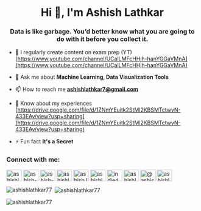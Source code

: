 <h1 align="center">Hi 👋, I'm Ashish Lathkar</h1>
<h3 align="center">Data is like garbage. You’d better know what you are going to do with it before you collect it.</h3>

- 📝 I regularly create content on exam prep (YT) [https://www.youtube.com/channel/UCalLMFcHHjh-hanYGGaVMnA](https://www.youtube.com/channel/UCalLMFcHHjh-hanYGGaVMnA)

- 💬 Ask me about **Machine Learning, Data Visualization Tools**

- 📫 How to reach me **ashishlathkar7@gmail.com**

- 📄 Know about my experiences [https://drive.google.com/file/d/1ZNmYEuitk2StMl2KBSMTctwvN-433EAv/view?usp=sharing](https://drive.google.com/file/d/1ZNmYEuitk2StMl2KBSMTctwvN-433EAv/view?usp=sharing)

- ⚡ Fun fact **It's a Secret**

<h3 align="left">Connect with me:</h3>
<p align="left">
<a href="https://twitter.com/ashishlathkar1" target="blank"><img align="center" src="https://raw.githubusercontent.com/rahuldkjain/github-profile-readme-generator/master/src/images/icons/Social/twitter.svg" alt="ashishlathkar1" height="30" width="40" /></a>
<a href="https://linkedin.com/in/ashish-lathkar" target="blank"><img align="center" src="https://raw.githubusercontent.com/rahuldkjain/github-profile-readme-generator/master/src/images/icons/Social/linked-in-alt.svg" alt="ashish-lathkar" height="30" width="40" /></a>
<a href="https://stackoverflow.com/users/ashish-lathkar" target="blank"><img align="center" src="https://raw.githubusercontent.com/rahuldkjain/github-profile-readme-generator/master/src/images/icons/Social/stack-overflow.svg" alt="ashish-lathkar" height="30" width="40" /></a>
<a href="https://kaggle.com/ashishlathkar" target="blank"><img align="center" src="https://raw.githubusercontent.com/rahuldkjain/github-profile-readme-generator/master/src/images/icons/Social/kaggle.svg" alt="ashishlathkar" height="30" width="40" /></a>
<a href="https://fb.com/ashish.lathkar" target="blank"><img align="center" src="https://raw.githubusercontent.com/rahuldkjain/github-profile-readme-generator/master/src/images/icons/Social/facebook.svg" alt="ashish.lathkar" height="30" width="40" /></a>
<a href="https://instagram.com/ashishlathkar_7" target="blank"><img align="center" src="https://raw.githubusercontent.com/rahuldkjain/github-profile-readme-generator/master/src/images/icons/Social/instagram.svg" alt="ashishlathkar_7" height="30" width="40" /></a>
<a href="https://www.youtube.com/c/indieducate - ashish lathkar" target="blank"><img align="center" src="https://raw.githubusercontent.com/rahuldkjain/github-profile-readme-generator/master/src/images/icons/Social/youtube.svg" alt="indieducate - ashish lathkar" height="30" width="40" /></a>
<a href="https://www.hackerrank.com/ashishlathkar7" target="blank"><img align="center" src="https://raw.githubusercontent.com/rahuldkjain/github-profile-readme-generator/master/src/images/icons/Social/hackerrank.svg" alt="ashishlathkar7" height="30" width="40" /></a>
<a href="https://www.hackerearth.com/@ashishlathkar7" target="blank"><img align="center" src="https://raw.githubusercontent.com/rahuldkjain/github-profile-readme-generator/master/src/images/icons/Social/hackerearth.svg" alt="@ashishlathkar7" height="30" width="40" /></a>
<a href="https://auth.geeksforgeeks.org/user/ashishlathkar7" target="blank"><img align="center" src="https://raw.githubusercontent.com/rahuldkjain/github-profile-readme-generator/master/src/images/icons/Social/geeks-for-geeks.svg" alt="ashishlathkar7" height="30" width="40" /></a>
</p>

<p><img align="left" src="https://github-readme-stats.vercel.app/api/top-langs?username=ashishlathkar77&show_icons=true&locale=en&layout=compact" alt="ashishlathkar77" /></p>

<p>&nbsp;<img align="center" src="https://github-readme-stats.vercel.app/api?username=ashishlathkar77&show_icons=true&locale=en" alt="ashishlathkar77" /></p>

<p><img align="center" src="https://github-readme-streak-stats.herokuapp.com/?user=ashishlathkar77&" alt="ashishlathkar77" /></p>
